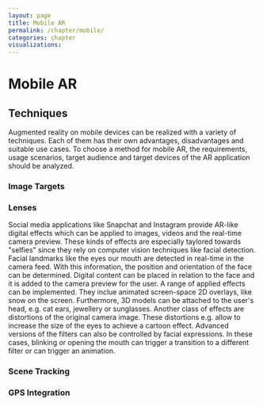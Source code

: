 ```yaml
---
layout: page
title: Mobile AR
permalink: /chapter/mobile/
categories: chapter
visualizations:
---
```


# Mobile AR

## Techniques

Augmented reality on mobile devices can be realized with a variety of techniques.
Each of them has their own advantages, disadvantages and suitable use cases.
To choose a method for mobile AR, the requirements, usage scenarios, target audience and target devices of the AR application should be analyzed.

### Image Targets

### Lenses

Social media applications like Snapchat and Instagram provide AR-like digital effects which can be applied to images, videos and the real-time camera preview.
These kinds of effects are especially taylored towards "selfies" since they rely on computer vision techniques like facial detection.
Facial landmarks like the eyes our mouth are detected in real-time in the camera feed.
With this information, the position and orientation of the face can be determined.
Digital content can be placed in relation to the face and it is added to the camera preview for the user.
A range of applied effects can be implemented. 
They inclue animated screen-space 2D overlays, like snow on the screen.
Furthermore, 3D models can be attached to the user's head, e.g. cat ears, jewellery or sunglasses.
Another class of effects are  distortions of the original camera image.
These distortions e.g. allow to increase the size of the eyes to achieve a cartoon effect.
Advanced versions of the filters can also be controlled by facial expressions.
In these cases, blinking or opening the mouth can trigger a transition to a different filter or can trigger an animation.

### Scene Tracking

### GPS Integration